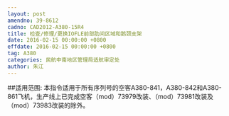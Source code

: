 ```yaml
---
layout: post
amendno: 39-8612
cadno: CAD2012-A380-15R4
title: 检查/修理/更换IOFLE前部肋间区域和鹅颈支架
date: 2016-02-15 00:00:00 +0800
effdate: 2016-02-15 00:00:00 +0800
tag: A380
categories: 民航中南地区管理局适航审定处
author: 朱江
---
```


##适用范围:
本指令适用于所有序列号的空客A380-841，A380-842和A380-861飞机，生产线上已完成空客（mod）73979改装、（mod）73981改装及（mod）73983改装的除外。

